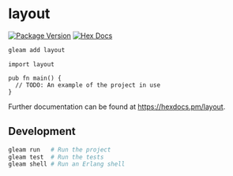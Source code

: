 # layout

[![Package Version](https://img.shields.io/hexpm/v/layout)](https://hex.pm/packages/layout)
[![Hex Docs](https://img.shields.io/badge/hex-docs-ffaff3)](https://hexdocs.pm/layout/)

```sh
gleam add layout
```
```gleam
import layout

pub fn main() {
  // TODO: An example of the project in use
}
```

Further documentation can be found at <https://hexdocs.pm/layout>.

## Development

```sh
gleam run   # Run the project
gleam test  # Run the tests
gleam shell # Run an Erlang shell
```
